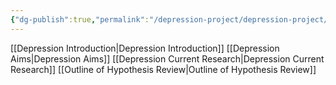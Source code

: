 ```yaml
---
{"dg-publish":true,"permalink":"/depression-project/depression-project/"}
---
```


[[Depression Introduction\|Depression Introduction]]
[[Depression Aims\|Depression Aims]]
[[Depression Current Research\|Depression Current Research]]
[[Outline of Hypothesis Review\|Outline of Hypothesis Review]]

